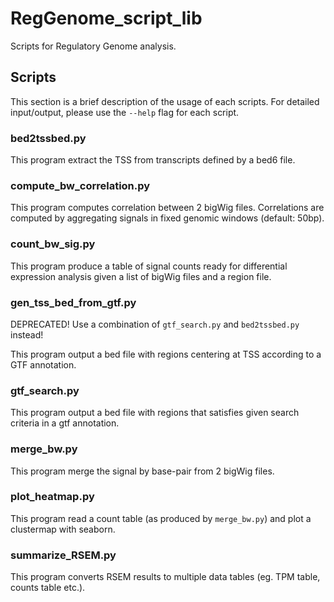 # RegGenome_script_lib
Scripts for Regulatory Genome analysis.

## Scripts

This section is a brief description of 
the usage of each scripts. For detailed 
input/output, please use the `--help` flag 
for each script.

### bed2tssbed.py

This program extract the TSS from transcripts 
defined by a bed6 file.

### compute_bw_correlation.py

This program computes correlation 
between 2 bigWig files. Correlations 
are computed by aggregating signals 
in fixed genomic windows (default: 50bp).

### count_bw_sig.py

This program produce a table of signal 
counts ready for differential expression 
analysis given a list of bigWig files 
and a region file.

### gen_tss_bed_from_gtf.py

DEPRECATED! Use a combination of 
`gtf_search.py` and `bed2tssbed.py` instead!

This program output a bed file with regions 
centering at TSS according to a GTF 
annotation.

### gtf_search.py

This program output a bed file with regions 
that satisfies given search criteria 
in a gtf annotation.

### merge_bw.py

This program merge the signal by base-pair 
from 2 bigWig files.

### plot_heatmap.py

This program read a count table (as produced by `merge_bw.py`) 
and plot a clustermap with seaborn.

### summarize_RSEM.py

This program converts RSEM results to 
multiple data tables (eg. TPM table, 
counts table etc.).


